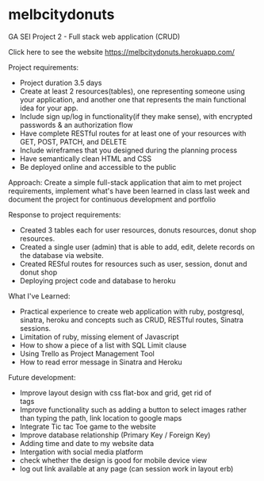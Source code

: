 # melbcitydonuts
GA SEI Project 2 - Full stack web application (CRUD)

Click here to see the website https://melbcitydonuts.herokuapp.com/

Project requirements:

- Project duration 3.5 days
- Create at least 2 resources(tables), one representing someone using your application, and another one that represents the main functional idea for your app.
- Include sign up/log in functionality(if they make sense), with encrypted passwords & an authorization flow
- Have complete RESTful routes for at least one of your resources with GET, POST, PATCH, and DELETE
- Include wireframes that you designed during the planning process
- Have semantically clean HTML and CSS
- Be deployed online and accessible to the public


Approach: Create a simple full-stack application that aim to met project requirements, implement what's have been learned in class last week and document the project for continuous development and portfolio

Response to project requirements:

- Created 3 tables each for user resources, donuts resources, donut shop resources.
- Created a single user (admin) that is able to add, edit, delete records on the database via website.
- Created RESful routes for resources such as user, session, donut and donut shop
- Deploying project code and database to heroku


What I've Learned:

- Practical experience to create web application with ruby, postgresql, sinatra, heroku and concepts such as CRUD, RESTful routes, Sinatra sessions. 
- Limitation of ruby, missing element of Javascript
- How to show a piece of a list with SQL Limit clause
- Using Trello as Project Management Tool
- How to read error message in Sinatra and Heroku

Future development:

- Improve layout design with css flat-box and grid, get rid of <br> tags
- Improve functionality such as adding a button to select images rather than typing the path, link location to google maps
- Integrate Tic tac Toe game to the website
- Improve database relationship (Primary Key / Foreign Key)
- Adding time and date to my website data
- Intergation with social media platform
- check whether the design is good for mobile device view
- log out link available at any page (can session work in layout erb)






